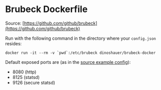 Brubeck Dockerfile
==================

Source: [https://github.com/github/brubeck](https://github.com/github/brubeck)

Run with the following command in the directory where your `config.json` resides:

    docker run -it --rm -v `pwd`:/etc/brubeck dinoshauer/brubeck-docker

Default exposed ports are (as in the [source example config](https://github.com/github/brubeck/blob/master/config.default.json.example)):

* 8080 (http)
* 8125 (statsd)
* 9126 (secure statsd)
